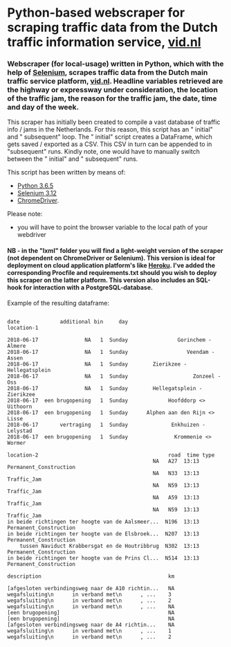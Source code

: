 # Python-based webscraper for scraping traffic data from the Dutch traffic information service, [vid.nl](https://www.vid.nl)

### Webscraper (for local-usage) written in Python, which with the help of [Selenium](https://pypi.python.org/pypi/selenium), scrapes traffic data from the Dutch main traffic service platform, [vid.nl](https://www.vid.nl). Headline variables retrieved are the highway or expressway under consideration, the location of the traffic jam, the reason for the traffic jam, the date, time and day of the week.

This scraper has initially been created to compile a vast database of traffic info / jams in the Netherlands. For this reason, this script has an " initial" and " subsequent" loop. The " initial" script creates a DataFrame, which gets saved / exported as a CSV. This CSV in turn can be appended to in "subsequent" runs. Kindly note, one would have to manually switch between the " initial" and " subsequent" runs.

This script has been written by means of:

 - [Python 3.6.5](https://www.python.org/downloads/release/python-365/)
 - [Selenium 3.12](https://docs.seleniumhq.org/download/)
 - [ChromeDriver](https://sites.google.com/a/chromium.org/chromedriver/).

Please note:

- you will have to point the browser variable to the local path of your webdriver

#### NB - in the "lxml" folder you will find a light-weight version of the scraper (not dependent on ChromeDriver or Selenium). This version is ideal for deployment on cloud application platform's like [Heroku](https://www.heroku.com). I've added the corresponding Procfile and requirements.txt should you wish to deploy this scraper on the latter platform. This version also includes an SQL-hook for interaction with a PostgreSQL-database.

Example of the resulting dataframe:

```

date             additional bin     day                        location-1

2018-06-17               NA   1  Sunday                Gorinchem - Almere
2018-06-17               NA   1  Sunday                   Veendam - Assen
2018-06-17               NA   1  Sunday        Zierikzee - Hellegatsplein
2018-06-17               NA   1  Sunday                     Zonzeel - Oss
2018-06-17               NA   1  Sunday        Hellegatsplein - Zierikzee
2018-06-17  een brugopening   1  Sunday             Hoofddorp <> Uithoorn
2018-06-17  een brugopening   1  Sunday      Alphen aan den Rijn <> Lisse
2018-06-17       vertraging   1  Sunday              Enkhuizen - Lelystad
2018-06-17  een brugopening   1  Sunday               Krommenie <> Wormer

location-2                                          road  time type
                                               NA   A27  13:13 Permanent_Construction
                                               NA   N33  13:13 Traffic_Jam
                                               NA   N59  13:13 Traffic_Jam
                                               NA   A59  13:13 Traffic_Jam
                                               NA   N59  13:13 Traffic_Jam
in beide richtingen ter hoogte van de Aalsmeer...  N196  13:13 Permanent_Construction
in beide richtingen ter hoogte van de Elsbroek...  N207  13:13 Permanent_Construction
    tussen Naviduct Krabbersgat en de Houtribbrug  N302  13:13 Permanent_Construction
in beide richtingen ter hoogte van de Prins Cl...  N514  13:13 Permanent_Construction

description                                         km

[afgesloten verbindingsweg naar de A10 richtin...   NA
wegafsluiting\n      in verband met\n      , ...    3
wegafsluiting\n      in verband met\n      , ...    2
wegafsluiting\n      in verband met\n      , ...    NA
[een brugopening]                                   NA
[een brugopening]                                   NA
[afgesloten verbindingsweg naar de A4 richtin...    NA
wegafsluiting\n      in verband met\n      , ...    1
wegafsluiting\n      in verband met\n      , ...    2

```
